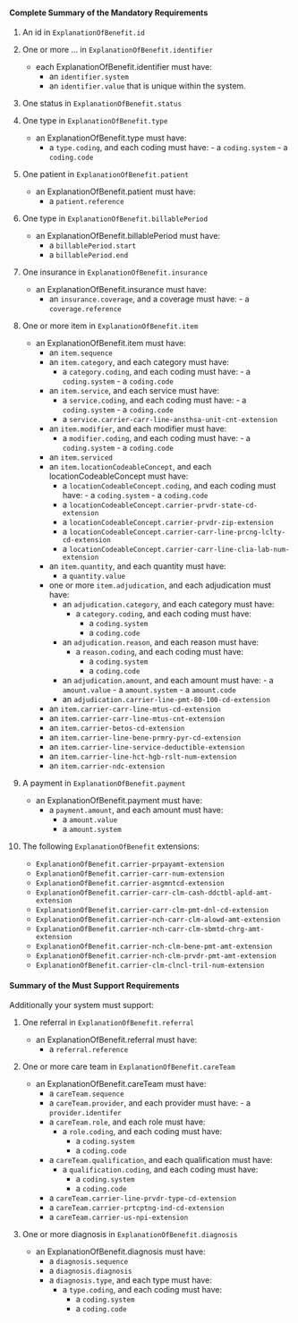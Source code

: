 #### Complete Summary of the Mandatory Requirements

1.  An id in `ExplanationOfBenefit.id`

2.  One or more ... in `ExplanationOfBenefit.identifier`
    -   each ExplanationOfBenefit.identifier must have:
        -   an `identifier.system`
        -   an `identifier.value` that is unique within the system.

3.  One status in `ExplanationOfBenefit.status`

4.  One type in `ExplanationOfBenefit.type`
    -   an ExplanationOfBenefit.type must have:
        -   a `type.coding`, and each coding must have:
        		- a `coding.system`
        		- a `coding.code`
    
5.  One patient in `ExplanationOfBenefit.patient`
	-   an ExplanationOfBenefit.patient must have:
        -   a `patient.reference`
        
6.  One type in `ExplanationOfBenefit.billablePeriod`
    -   an ExplanationOfBenefit.billablePeriod must have:
        -   a `billablePeriod.start`
        -   a `billablePeriod.end`
        		
7.  One insurance in `ExplanationOfBenefit.insurance`
    -   an ExplanationOfBenefit.insurance must have:
        -   an `insurance.coverage`, and a coverage must have:
        		- a `coverage.reference`
	     		
8. One or more item in `ExplanationOfBenefit.item`
	- 	an ExplanationOfBenefit.item must have:
		-	an `item.sequence`
		-	an `item.category`, and each category must have:
			- a `category.coding`, and each coding must have:
	        		- a `coding.system`
	        		- a `coding.code`
		-	an `item.service`, and each service must have:
			- a `service.coding`, and each coding must have:
	        		- a `coding.system`
	        		- a `coding.code`
	        - a `service.carrier-carr-line-ansthsa-unit-cnt-extension`
	     -	an `item.modifier`, and each modifier must have:
			- a `modifier.coding`, and each coding must have:
	        		- a `coding.system`
	        		- a `coding.code`
	    -	an `item.serviced`
	    -	an `item.locationCodeableConcept`, and each locationCodeableConcept must have:
	    	- a `locationCodeableConcept.coding`, and each coding must have:
	        		- a `coding.system`
	        		- a `coding.code`
	    	- a `locationCodeableConcept.carrier-prvdr-state-cd-extension`
	    	- a `locationCodeableConcept.carrier-prvdr-zip-extension`
	    	- a `locationCodeableConcept.carrier-carr-line-prcng-lclty-cd-extension`
	    	- a `locationCodeableConcept.carrier-carr-line-clia-lab-num-extension`
	    -	an `item.quantity`, and each quantity must have:
	    	- a `quantity.value`
	    -	one or more `item.adjudication`, and each adjudication must have:
	    	- an `adjudication.category`, and each category must have:
        		- a `category.coding`, and each coding must have:
	        		- a `coding.system`
	        		- a `coding.code`
	        - an `adjudication.reason`, and each reason must have:
        		- a `reason.coding`, and each coding must have:
	        		- a `coding.system`
	        		- a `coding.code`
	        - an `adjudication.amount`, and each amount must have:
	        		- a `amount.value`
	        		- a `amount.system`
	        		- a `amount.code`
	    	- an `adjudication.carrier-line-pmt-80-100-cd-extension`
		-	an `item.carrier-carr-line-mtus-cd-extension`
		-	an `item.carrier-carr-line-mtus-cnt-extension`
		-	an `item.carrier-betos-cd-extension`
		-	an `item.carrier-line-bene-prmry-pyr-cd-extension`
		-	an `item.carrier-line-service-deductible-extension`
		-	an `item.carrier-line-hct-hgb-rslt-num-extension`
		-	an `item.carrier-ndc-extension`
		        		
9. A payment in `ExplanationOfBenefit.payment`
	- an ExplanationOfBenefit.payment must have:
		- a `payment.amount`, and each amount must have:
	        - a `amount.value`
	        - a `amount.system`
	        
10. The following `ExplanationOfBenefit` extensions:
 	- `ExplanationOfBenefit.carrier-prpayamt-extension`
 	- `ExplanationOfBenefit.carrier-carr-num-extension`
 	- `ExplanationOfBenefit.carrier-asgmntcd-extension`
 	- `ExplanationOfBenefit.carrier-carr-clm-cash-ddctbl-apld-amt-extension`
 	- `ExplanationOfBenefit.carrier-carr-clm-pmt-dnl-cd-extension`
 	- `ExplanationOfBenefit.carrier-nch-carr-clm-alowd-amt-extension`
 	- `ExplanationOfBenefit.carrier-nch-carr-clm-sbmtd-chrg-amt-extension`
 	- `ExplanationOfBenefit.carrier-nch-clm-bene-pmt-amt-extension`
 	- `ExplanationOfBenefit.carrier-nch-clm-prvdr-pmt-amt-extension`
 	- `ExplanationOfBenefit.carrier-clm-clncl-tril-num-extension`
		        		
		        		
#### Summary of the Must Support Requirements

Additionally your system must support:

1. One referral in `ExplanationOfBenefit.referral`
	-   an ExplanationOfBenefit.referral must have:
        -   a `referral.reference`
	        		
2. One or more care team in `ExplanationOfBenefit.careTeam`
	-   an ExplanationOfBenefit.careTeam must have:
        -   a `careTeam.sequence`
        -   a `careTeam.provider`, and each provider must have:
        		- a `provider.identifer`
	     -   a `careTeam.role`, and each role must have:
	     		- a `role.coding`, and each coding must have:
	        		- a `coding.system`
	        		- a `coding.code`
	     -   a `careTeam.qualification`, and each qualification must have:
	     		- a `qualification.coding`, and each coding must have:
	        		- a `coding.system`
	        		- a `coding.code`
	     -   a `careTeam.carrier-line-prvdr-type-cd-extension`
	     -   a `careTeam.carrier-prtcptng-ind-cd-extension`
	     -   a `careTeam.carrier-us-npi-extension`
	     
3. One or more diagnosis in `ExplanationOfBenefit.diagnosis`
	-   an ExplanationOfBenefit.diagnosis must have:
        -   a `diagnosis.sequence`
        -   a `diagnosis.diagnosis`
	     -   a `diagnosis.type`, and each type must have:
	     		- a `type.coding`, and each coding must have:
	        		- a `coding.system`
	        		- a `coding.code`
